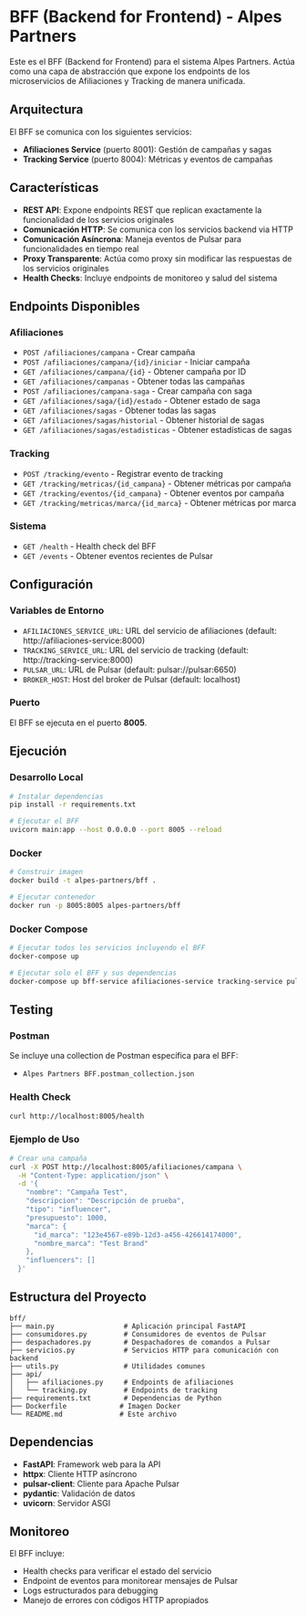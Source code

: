 # BFF (Backend for Frontend) - Alpes Partners

Este es el BFF (Backend for Frontend) para el sistema Alpes Partners. Actúa como una capa de abstracción que expone los endpoints de los microservicios de Afiliaciones y Tracking de manera unificada.

## Arquitectura

El BFF se comunica con los siguientes servicios:

- **Afiliaciones Service** (puerto 8001): Gestión de campañas y sagas
- **Tracking Service** (puerto 8004): Métricas y eventos de campañas

## Características

- **REST API**: Expone endpoints REST que replican exactamente la funcionalidad de los servicios originales
- **Comunicación HTTP**: Se comunica con los servicios backend via HTTP
- **Comunicación Asíncrona**: Maneja eventos de Pulsar para funcionalidades en tiempo real
- **Proxy Transparente**: Actúa como proxy sin modificar las respuestas de los servicios originales
- **Health Checks**: Incluye endpoints de monitoreo y salud del sistema

## Endpoints Disponibles

### Afiliaciones

- `POST /afiliaciones/campana` - Crear campaña
- `POST /afiliaciones/campana/{id}/iniciar` - Iniciar campaña
- `GET /afiliaciones/campana/{id}` - Obtener campaña por ID
- `GET /afiliaciones/campanas` - Obtener todas las campañas
- `POST /afiliaciones/campana-saga` - Crear campaña con saga
- `GET /afiliaciones/saga/{id}/estado` - Obtener estado de saga
- `GET /afiliaciones/sagas` - Obtener todas las sagas
- `GET /afiliaciones/sagas/historial` - Obtener historial de sagas
- `GET /afiliaciones/sagas/estadisticas` - Obtener estadísticas de sagas

### Tracking

- `POST /tracking/evento` - Registrar evento de tracking
- `GET /tracking/metricas/{id_campana}` - Obtener métricas por campaña
- `GET /tracking/eventos/{id_campana}` - Obtener eventos por campaña
- `GET /tracking/metricas/marca/{id_marca}` - Obtener métricas por marca

### Sistema

- `GET /health` - Health check del BFF
- `GET /events` - Obtener eventos recientes de Pulsar

## Configuración

### Variables de Entorno

- `AFILIACIONES_SERVICE_URL`: URL del servicio de afiliaciones (default: http://afiliaciones-service:8000)
- `TRACKING_SERVICE_URL`: URL del servicio de tracking (default: http://tracking-service:8000)
- `PULSAR_URL`: URL de Pulsar (default: pulsar://pulsar:6650)
- `BROKER_HOST`: Host del broker de Pulsar (default: localhost)

### Puerto

El BFF se ejecuta en el puerto **8005**.

## Ejecución

### Desarrollo Local

```bash
# Instalar dependencias
pip install -r requirements.txt

# Ejecutar el BFF
uvicorn main:app --host 0.0.0.0 --port 8005 --reload
```

### Docker

```bash
# Construir imagen
docker build -t alpes-partners/bff .

# Ejecutar contenedor
docker run -p 8005:8005 alpes-partners/bff
```

### Docker Compose

```bash
# Ejecutar todos los servicios incluyendo el BFF
docker-compose up

# Ejecutar solo el BFF y sus dependencias
docker-compose up bff-service afiliaciones-service tracking-service pulsar
```

## Testing

### Postman

Se incluye una collection de Postman específica para el BFF:

- `Alpes Partners BFF.postman_collection.json`

### Health Check

```bash
curl http://localhost:8005/health
```

### Ejemplo de Uso

```bash
# Crear una campaña
curl -X POST http://localhost:8005/afiliaciones/campana \
  -H "Content-Type: application/json" \
  -d '{
    "nombre": "Campaña Test",
    "descripcion": "Descripción de prueba",
    "tipo": "influencer",
    "presupuesto": 1000,
    "marca": {
      "id_marca": "123e4567-e89b-12d3-a456-426614174000",
      "nombre_marca": "Test Brand"
    },
    "influencers": []
  }'
```

## Estructura del Proyecto

```
bff/
├── main.py                 # Aplicación principal FastAPI
├── consumidores.py         # Consumidores de eventos de Pulsar
├── despachadores.py        # Despachadores de comandos a Pulsar
├── servicios.py            # Servicios HTTP para comunicación con backend
├── utils.py                # Utilidades comunes
├── api/
│   ├── afiliaciones.py     # Endpoints de afiliaciones
│   └── tracking.py         # Endpoints de tracking
├── requirements.txt        # Dependencias de Python
├── Dockerfile             # Imagen Docker
└── README.md              # Este archivo
```

## Dependencias

- **FastAPI**: Framework web para la API
- **httpx**: Cliente HTTP asíncrono
- **pulsar-client**: Cliente para Apache Pulsar
- **pydantic**: Validación de datos
- **uvicorn**: Servidor ASGI

## Monitoreo

El BFF incluye:

- Health checks para verificar el estado del servicio
- Endpoint de eventos para monitorear mensajes de Pulsar
- Logs estructurados para debugging
- Manejo de errores con códigos HTTP apropiados
